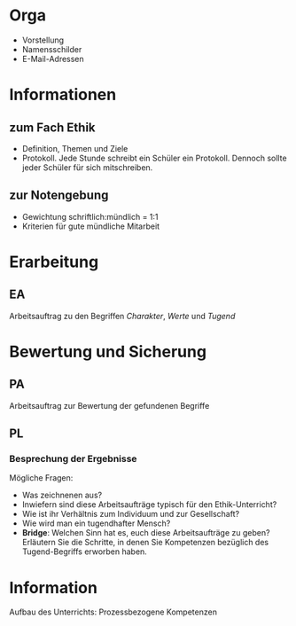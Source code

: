 # Orga
* Vorstellung
* Namensschilder
* E-Mail-Adressen


# Informationen
## zum Fach Ethik
* Definition, Themen und Ziele
* Protokoll. Jede Stunde schreibt ein Schüler ein Protokoll. Dennoch sollte jeder Schüler für sich mitschreiben.

## zur Notengebung
* Gewichtung schriftlich:mündlich = 1:1
* Kriterien für gute mündliche Mitarbeit


# Erarbeitung
## EA
Arbeitsauftrag zu den Begriffen *Charakter*, *Werte* und *Tugend*

# Bewertung und Sicherung
## PA
Arbeitsauftrag zur Bewertung der gefundenen Begriffe
## PL
### Besprechung der Ergebnisse
Mögliche Fragen:

* Was zeichnenen aus?
* Inwiefern sind diese Arbeitsaufträge typisch für den Ethik-Unterricht?
* Wie ist ihr Verhältnis zum Individuum und zur Gesellschaft?
* Wie wird man ein tugendhafter Mensch?
* **Bridge**: Welchen Sinn hat es, euch diese Arbeitsaufträge zu geben? Erläutern Sie die Schritte, in denen Sie Kompetenzen bezüglich des Tugend-Begriffs erworben haben.

# Information
Aufbau des Unterrichts: Prozessbezogene Kompetenzen

